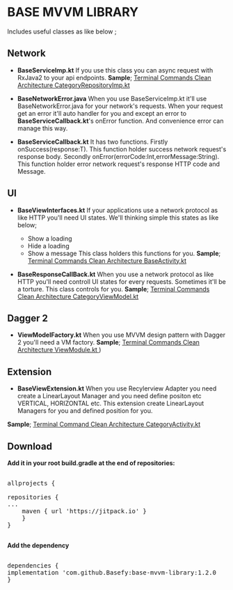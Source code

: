 #  BASE MVVM LIBRARY
Includes useful classes as like below ;

 

  ## Network
- **BaseServiceImp.kt**
		If you use this class you can async request with RxJava2 to your api endpoints. 
		**Sample**;
			[Terminal Commands Clean Architecture CategoryRepositoryImp.kt](https://github.com/hsmnzaydn/term-commands-clean/blob/master/app/src/main/java/com/hsmnzaydn/term_commands_clean/Category/data/repository/CategoryRepositoryImpl.kt)

- **BaseNetworkError.java**
	When you use BaseServiceImp.kt it'll use BaseNetworkError.java for your network's requests.  When your request get an error it'll auto handler for you and except an error to **BaseServiceCallback.kt**'s onError function. And convenience error can manage this way.

- **BaseServiceCallback.kt**
It has two functions. Firstly onSuccess(response:T). This function holder success network request's response body. Secondly onError(errorCode:Int,errorMessage:String). This function holder error network request's response HTTP code and Message. 

## UI
 - **BaseViewInterfaces.kt**
If your applications use a network protocol as like HTTP you'll need UI states. We'll thinking simple this states as like below;
	 - Show a loading
	 - Hide a loading
	 - Show a message
This class holders this functions for you. **Sample**;
			[Terminal Commands Clean Architecture BaseActivity.kt](https://github.com/hsmnzaydn/term-commands-clean/blob/master/app/src/main/java/com/hsmnzaydn/term_commands_clean/base/BaseActivity.kt)

- **BaseResponseCallBack.kt**
 When you use a network protocol as like HTTP you'll need controll UI states for every requests. Sometimes it'll be a torture. This class controls for you. **Sample**;
			[Terminal Commands Clean Architecture CategoryViewModel.kt](https://github.com/hsmnzaydn/term-commands-clean/blob/master/app/src/main/java/com/hsmnzaydn/term_commands_clean/Category/presentation/CategoryViewModel.kt)

## Dagger 2

- **ViewModelFactory.kt**
 When you use MVVM design pattern with Dagger 2 you'll need a VM factory. **Sample**;
			[Terminal Commands Clean Architecture ViewModule.kt ](https://github.com/hsmnzaydn/term-commands-clean/blob/master/app/src/main/java/com/hsmnzaydn/term_commands_clean/di/modules/ViewModule.kt))

## Extension
- **BaseViewExtension.kt**
When you use Recylerview Adapter you need create a LinearLayout Manager and you need define positon etc VERTICAL, HORIZONTAL etc. This extension create LinearLayout Managers for you and defined position for you.

**Sample**;
[Terminal Command Clean Architecture CategoryActivity.kt](https://github.com/hsmnzaydn/term-commands-clean/blob/master/app/src/main/java/com/hsmnzaydn/term_commands_clean/ui/category/CategoryActivity.kt)


##  Download

**Add it in your root build.gradle at the end of repositories:**

<pre>

allprojects {

repositories {
...
    maven { url 'https://jitpack.io' }
    }
}

</pre>

  

**Add the dependency**

<pre>

dependencies {
implementation 'com.github.Basefy:base-mvvm-library:1.2.0
}

</pre>

